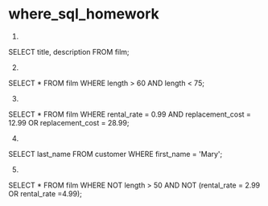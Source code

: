 # where_sql_homework

1.
  SELECT title, description FROM film;

2.
  SELECT * FROM film
  WHERE length > 60 AND length < 75;

3.
  SELECT * FROM film
  WHERE rental_rate = 0.99 AND replacement_cost = 12.99 OR replacement_cost = 28.99;

4.
  SELECT last_name FROM customer
  WHERE first_name = 'Mary';

5.
  SELECT * FROM film
  WHERE NOT length > 50 AND NOT (rental_rate = 2.99 OR rental_rate =4.99); 
